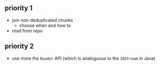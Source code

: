 priority 1
----------
- join non-deduplicated chunks
  - choose when and how to
- read from repo

priority 2
----------
- use more the `Reader` API (which is analoguous to the `IOStream` in Java)
